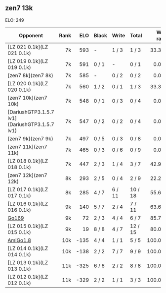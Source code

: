 ## zen7 13k ##

ELO: 249

Opponent | Rank | ELO | Black | Write | Total | Win rate
---------|-----:|----:|-------|-------|-------|-------:
[LZ 021 0.1k](LZ 021 0.1k) | 7k | 593 | - | 1 / 3 | 1 / 3 | 33.3%
[LZ 019 0.1k](LZ 019 0.1k) | 7k | 591 | 0 / 1 | - | 0 / 1 | 0.0%
[zen7 8k](zen7 8k) | 7k | 585 | - | 0 / 2 | 0 / 2 | 0.0%
[LZ 020 0.1k](LZ 020 0.1k) | 7k | 560 | 1 / 2 | 0 / 1 | 1 / 3 | 33.3%
[zen7 10k](zen7 10k) | 7k | 548 | 0 / 1 | 0 / 3 | 0 / 4 | 0.0%
[DariushGTP3.1.5.7 lv1](DariushGTP3.1.5.7 lv1) | 7k | 547 | 0 / 2 | 0 / 2 | 0 / 4 | 0.0%
[zen7 9k](zen7 9k) | 7k | 497 | 0 / 5 | 0 / 3 | 0 / 8 | 0.0%
[zen7 11k](zen7 11k) | 7k | 465 | 0 / 3 | 0 / 6 | 0 / 9 | 0.0%
[LZ 018 0.1k](LZ 018 0.1k) | 7k | 447 | 2 / 3 | 1 / 4 | 3 / 7 | 42.9%
[zen7 12k](zen7 12k) | 8k | 293 | 2 / 5 | 0 / 4 | 2 / 9 | 22.2%
[LZ 017 0.1k](LZ 017 0.1k) | 8k | 285 | 4 / 7 | 6 / 11 | 10 / 18 | 55.6%
[LZ 016 0.1k](LZ 016 0.1k) | 9k | 140 | 5 / 7 | 2 / 4 | 7 / 11 | 63.6%
[Go169](Go169) | 9k | 72 | 2 / 3 | 4 / 4 | 6 / 7 | 85.7%
[LZ 015 0.1k](LZ 015 0.1k) | 9k | 19 | 8 / 8 | 4 / 7 | 12 / 15 | 80.0%
[AmiGo1.8](AmiGo1.8) | 10k | -135 | 4 / 4 | 1 / 1 | 5 / 5 | 100.0%
[LZ 014 0.1k](LZ 014 0.1k) | 10k | -138 | 2 / 2 | 7 / 7 | 9 / 9 | 100.0%
[LZ 013 0.1k](LZ 013 0.1k) | 11k | -325 | 6 / 6 | 2 / 2 | 8 / 8 | 100.0%
[LZ 012 0.1k](LZ 012 0.1k) | 11k | -329 | 2 / 2 | 1 / 1 | 3 / 3 | 100.0%
